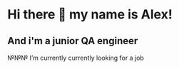 # Hi there 👋 my name is Alex!
## And i'm a junior QA engineer

№№№ I’m currently currently looking for a job
